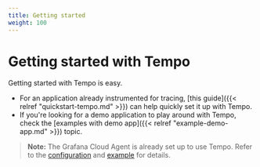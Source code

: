 ```yaml
---
title: Getting started
weight: 100
---
```


# Getting started with Tempo

Getting started with Tempo is easy.

- For an application already instrumented for tracing, [this guide]({{< relref "quickstart-tempo.md" >}}) can help quickly set it up with Tempo.
- If you're looking for a demo application to play around with Tempo, check the [examples with demo app]({{< relref "example-demo-app.md" >}}) topic.

> **Note:** The Grafana Cloud Agent is already set up to use Tempo. Refer to the [configuration](https://github.com/grafana/agent/blob/master/docs/configuration-reference.md#tempo_config) and [example](https://github.com/grafana/agent/blob/master/example/docker-compose/agent/config/agent.yaml) for details.
